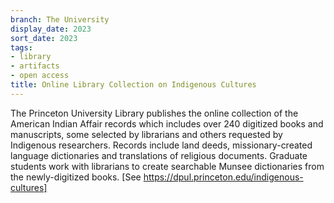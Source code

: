 ```yaml
---
branch: The University
display_date: 2023
sort_date: 2023
tags:
- library
- artifacts
- open access
title: Online Library Collection on Indigenous Cultures
---
```


The Princeton University Library publishes the online collection of the American Indian Affair records which includes over 240 digitized books and manuscripts, some selected by librarians and others requested by Indigenous researchers. Records include land deeds, missionary-created language dictionaries and translations of religious documents. Graduate students work with librarians to create searchable Munsee dictionaries from the newly-digitized books. [See https://dpul.princeton.edu/indigenous-cultures]